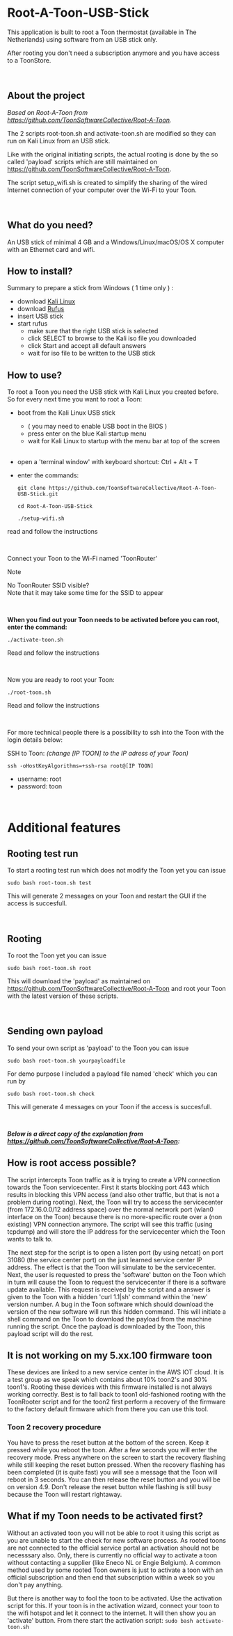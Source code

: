 # Root-A-Toon-USB-Stick

This application is built to root a Toon thermostat (available in The Netherlands) using software from an USB stick only.

After rooting you don't need a subscription anymore and you have access to a ToonStore. 

<br>

## About the project

*Based on Root-A-Toon from https://github.com/ToonSoftwareCollective/Root-A-Toon.*

The 2 scripts root-toon.sh and activate-toon.sh are modified so they can run on Kali Linux from an USB stick.

Like with the original initiating scripts, the actual rooting is done by the so called 'payload' scripts which are still maintained on https://github.com/ToonSoftwareCollective/Root-A-Toon.

The script setup_wifi.sh is created to simplify the sharing of the wired Internet connection of your computer over the Wi-Fi to your Toon.

<br>

## What do you need?

An USB stick of minimal 4 GB and a Windows/Linux/macOS/OS X computer with an Ethernet card and wifi.

## How to install?

Summary to prepare a stick from Windows ( 1 time only ) :
 - download [Kali Linux](http://old.kali.org/kali-images/kali-2021.4/kali-linux-2021.4-live-amd64.iso)
 - download [Rufus](https://rufus-portable.en.uptodown.com/windows)
 - insert USB stick
 - start rufus
    - make sure that the right USB stick is selected
    - click SELECT to browse to the Kali iso file you downloaded
    - click Start and accept all default answers
    - wait for iso file to be written to the USB stick
  
## How to use?

To root a Toon you need the USB stick with Kali Linux you created before.
So for every next time you want to root a Toon:
 - boot from the Kali Linux USB stick
    - ( you may need to enable USB boot in the BIOS )
    - press enter on the blue Kali startup menu
    - wait for Kali Linux to startup with the menu bar at top of the screen

   <br>
   
 - open a 'terminal window' with keyboard shortcut: Ctrl + Alt + T
 - enter the commands:
   ```
   git clone https://github.com/ToonSoftwareCollective/Root-A-Toon-USB-Stick.git
   ```
   ```
   cd Root-A-Toon-USB-Stick
   ```
   ```
   ./setup-wifi.sh
   ```
   
read and follow the instructions

<br>

Connect your Toon to the Wi-Fi named 'ToonRouter'<br>

> [!NOTE]
>  No ToonRouter SSID visible?<br>
>  Note that it may take some time for the SSID to appear<br>

<br>

**When you find out your Toon needs to be activated before you can root, enter the command:**
   
```
./activate-toon.sh
```

Read and follow the instructions

 <br>
 
Now you are ready to root your Toon:
```
./root-toon.sh
```
Read and follow the instructions

<br>

For more technical people there is a possibility to ssh into the Toon with the login details below:

SSH to Toon:
    *(change [IP TOON] to the IP adress of your Toon)*

```
ssh -oHostKeyAlgorithms=+ssh-rsa root@[IP TOON]
```

* username: root
* password: toon

<br>

# Additional features

## Rooting test run

To start a rooting test run which does not modify the Toon yet you can issue 
```
sudo bash root-toon.sh test
```

This will generate 2 messages on your Toon and restart the GUI if the access is succesfull.

<br>

## Rooting

To root the Toon yet you can issue 
```
sudo bash root-toon.sh root
```

This will download the 'payload' as maintained on https://github.com/ToonSoftwareCollective/Root-A-Toon and root your Toon with the latest version of these scripts.

<br>

## Sending own payload

To send your own script as 'payload' to the Toon you can issue 
```
sudo bash root-toon.sh yourpayloadfile
```

For demo purpose I included a payload file named 'check' which you can run by 
```
sudo bash root-toon.sh check
```

This will generate 4 messages on your Toon if the access is succesfull.

<br>

***Below is a direct copy of the explanation from https://github.com/ToonSoftwareCollective/Root-A-Toon:***

## How is root access possible?
The script intercepts Toon traffic as it is trying to create a VPN connection towards the Toon servicecenter. First it starts blocking port 443 which results in blocking this VPN access (and also other traffic, but that is not a problem during rooting). Next, the Toon will try to access the servicecenter (from 172.16.0.0/12 address space) over the normal network port (wlan0 interface on the Toon) because there is no more-specific route over a (non existing) VPN connection anymore. The script will see this traffic (using tcpdump) and will store the IP address for the servicecenter which the Toon wants to talk to.

The next step for the script is to open a listen port (by using netcat) on port 31080 (the service center port) on the just learned service center IP address. The effect is that the Toon will simulate to be the servicecenter. Next, the user is requested to press the 'software' button on the Toon which in turn will cause the Toon to request the servicecenter if there is a software update available. This request is received by the script and a answer is given to the Toon with a hidden 'curl 1.1|sh' command within the 'new' version number. A bug in the Toon software which should download the version of the new software will run this hidden command. This will initiate a shell command on the Toon to download the payload from the machine running the script. Once the payload is downloaded by the Toon, this payload script will do the rest.

## It is not working on my 5.xx.100 firmware toon
These devices are linked to a new service center in the AWS IOT cloud. It is a test group as we speak which contains about 10% toon2's and 30% toon1's. Rooting these devices with this firmware installed is not always working correctly. Best is to fall back to toon1 old-fashioned rooting with the ToonRooter script and for the toon2 first perform a recovery of the firmware to the factory default firmware which from there you can use this tool.

### Toon 2 recovery procedure
You have to press the reset button at the bottom of the screen. Keep it pressed while you reboot the toon. After a few seconds you will enter the recovery mode. Press anywhere on the screen to start the recovery flashing while still keeping the reset button pressed. When the recovery flashing has been completed (it is quite fast) you will see a message that the Toon will reboot in 3 seconds. You can then release the reset button and you will be on version 4.9.
Don't release the reset button while flashing is still busy because the Toon will restart rightaway.

## What if my Toon needs to be activated first?
Without an activated toon you will not be able to root it using this script as you are unable to start the check for new software process. As rooted toons are not connected to the official service portal an activation should not be necesssary also. Only, there is currently no official way to activate a toon without contacting a supplier (like Eneco NL or Engie Belgium). A common method used by some rooted Toon owners is just to activate a toon with an official subscription and then end that subscription within a week so you don't pay anything.

But there is another way to fool the toon to be activated. Use the activation script for this. If your toon is in the activation wizard, connect your toon to the wifi hotspot and let it connect to the internet. It will then show you an 'activate' button. From there start the activation script: ``sudo bash activate-toon.sh``
